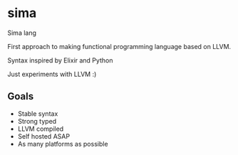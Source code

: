 # sima

Sima lang

First approach to making functional programming language based on LLVM.

Syntax inspired by Elixir and Python

Just experiments with LLVM :)

## Goals

- Stable syntax
- Strong typed
- LLVM compiled
- Self hosted ASAP
- As many platforms as possible